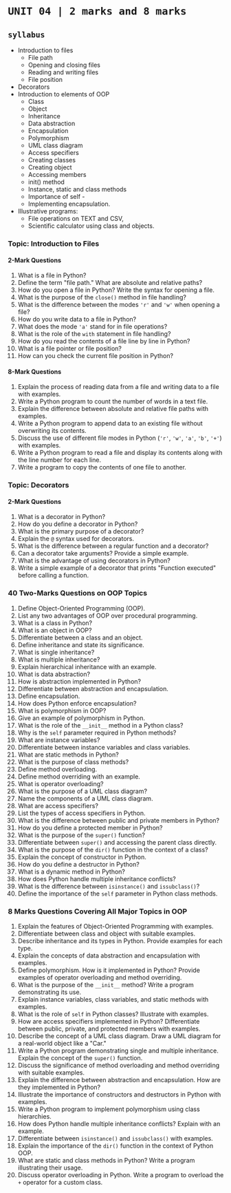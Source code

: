 # `UNIT 04 | 2 marks and 8 marks`

## `syllabus`

- Introduction to files
  - File path
  - Opening and closing files
  - Reading and writing files
  - File position
- Decorators
- Introduction to elements of OOP
  - Class
  - Object
  - Inheritance
  - Data abstraction
  - Encapsulation
  - Polymorphism
  - UML class diagram
  - Access specifiers
  - Creating classes
  - Creating object
  - Accessing members
  - init() method
  - Instance, static and class methods
  - Importance of self -
  - Implementing encapsulation.
- Illustrative programs:
  - File operations on TEXT and CSV,
  - Scientific calculator using class and objects.

### **Topic: Introduction to Files**  

#### **2-Mark Questions**  

1. What is a file in Python?  
1. Define the term "file path." What are absolute and relative paths?  
1. How do you open a file in Python? Write the syntax for opening a file.  
1. What is the purpose of the `close()` method in file handling?  
1. What is the difference between the modes `'r'` and `'w'` when opening a file?  
1. How do you write data to a file in Python?  
1. What does the mode `'a'` stand for in file operations?  
1. What is the role of the `with` statement in file handling?  
1. How do you read the contents of a file line by line in Python?  
1. What is a file pointer or file position?  
1. How can you check the current file position in Python?  

#### **8-Mark Questions**  

1. Explain the process of reading data from a file and writing data to a file with examples.  
1. Write a Python program to count the number of words in a text file.  
1. Explain the difference between absolute and relative file paths with examples.  
1. Write a Python program to append data to an existing file without overwriting its contents.  
1. Discuss the use of different file modes in Python (`'r'`, `'w'`, `'a'`, `'b'`, `'+'`) with examples.  
1. Write a Python program to read a file and display its contents along with the line number for each line.  
1. Write a program to copy the contents of one file to another.  

### **Topic: Decorators**  

#### **2-Mark Questions**  

1. What is a decorator in Python?  
1. How do you define a decorator in Python?  
1. What is the primary purpose of a decorator?  
1. Explain the `@` syntax used for decorators.  
1. What is the difference between a regular function and a decorator?  
1. Can a decorator take arguments? Provide a simple example.  
1. What is the advantage of using decorators in Python?  
1. Write a simple example of a decorator that prints "Function executed" before calling a function.  

### **40 Two-Marks Questions on OOP Topics**  

1. Define Object-Oriented Programming (OOP).  
2. List any two advantages of OOP over procedural programming.  
3. What is a class in Python?  
4. What is an object in OOP?  
5. Differentiate between a class and an object.  
6. Define inheritance and state its significance.  
7. What is single inheritance?  
8. What is multiple inheritance?  
9. Explain hierarchical inheritance with an example.  
10. What is data abstraction?  
11. How is abstraction implemented in Python?  
12. Differentiate between abstraction and encapsulation.  
13. Define encapsulation.  
14. How does Python enforce encapsulation?  
15. What is polymorphism in OOP?  
16. Give an example of polymorphism in Python.  
17. What is the role of the `__init__` method in a Python class?  
18. Why is the `self` parameter required in Python methods?  
19. What are instance variables?  
20. Differentiate between instance variables and class variables.  
21. What are static methods in Python?  
22. What is the purpose of class methods?  
23. Define method overloading.  
24. Define method overriding with an example.  
25. What is operator overloading?  
26. What is the purpose of a UML class diagram?  
27. Name the components of a UML class diagram.  
28. What are access specifiers?  
29. List the types of access specifiers in Python.  
30. What is the difference between public and private members in Python?  
31. How do you define a protected member in Python?  
32. What is the purpose of the `super()` function?  
33. Differentiate between `super()` and accessing the parent class directly.  
34. What is the purpose of the `dir()` function in the context of a class?  
35. Explain the concept of constructor in Python.  
36. How do you define a destructor in Python?  
37. What is a dynamic method in Python?  
38. How does Python handle multiple inheritance conflicts?  
39. What is the difference between `isinstance()` and `issubclass()`?  
40. Define the importance of the `self` parameter in Python class methods.  

### **8 Marks Questions Covering All Major Topics in OOP**  

1. Explain the features of Object-Oriented Programming with examples.  
2. Differentiate between class and object with suitable examples.  
3. Describe inheritance and its types in Python. Provide examples for each type.  
4. Explain the concepts of data abstraction and encapsulation with examples.  
5. Define polymorphism. How is it implemented in Python? Provide examples of operator overloading and method overriding.  
6. What is the purpose of the `__init__` method? Write a program demonstrating its use.  
7. Explain instance variables, class variables, and static methods with examples.  
8. What is the role of `self` in Python classes? Illustrate with examples.  
9. How are access specifiers implemented in Python? Differentiate between public, private, and protected members with examples.  
10. Describe the concept of a UML class diagram. Draw a UML diagram for a real-world object like a "Car."  
11. Write a Python program demonstrating single and multiple inheritance. Explain the concept of the `super()` function.  
12. Discuss the significance of method overloading and method overriding with suitable examples.  
13. Explain the difference between abstraction and encapsulation. How are they implemented in Python?  
14. Illustrate the importance of constructors and destructors in Python with examples.  
15. Write a Python program to implement polymorphism using class hierarchies.  
16. How does Python handle multiple inheritance conflicts? Explain with an example.  
17. Differentiate between `isinstance()` and `issubclass()` with examples.  
18. Explain the importance of the `dir()` function in the context of Python OOP.  
19. What are static and class methods in Python? Write a program illustrating their usage.  
20. Discuss operator overloading in Python. Write a program to overload the `+` operator for a custom class.  
